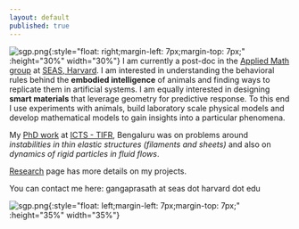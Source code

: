 ```yaml
---
layout: default
published: true
---
```

![sgp.png]({{site.baseurl}}/sgp.png){:style="float: right;margin-left: 7px;margin-top: 7px;" :height="30%" width="30%"} I am currently a post-doc in the [Applied Math group](https://www.seas.harvard.edu/softmat/index.html) at [SEAS, Harvard](https://seas.harvard.edu/). I am interested in understanding the behavioral rules behind the **embodied intelligence** of animals and finding ways to replicate them in artificial systems. I am equally interested in designing **smart materials** that leverage geometry for predictive response. To this end I use experiments with animals, build laboratory scale physical models and develop mathematical models to gain insights into a particular phenomena.

My [PhD work](https://drive.google.com/file/d/18Jo4n4aU79etWbhs4fPXq2DOnauR8BoI/view?usp=sharing) at [ICTS - TIFR](https://www.icts.res.in), Bengaluru was on problems around _instabilities in thin elastic structures (filaments and sheets)_ and also on _dynamics of rigid particles in fluid flows_.

[Research](./research) page has more details on my projects.

You can contact me here: gangaprasath at seas dot harvard dot edu

![sgp.png]({{site.baseurl}}/Combined.png){:style="float: left;margin-left: 7px;margin-top: 7px;" :height="35%" width="35%"}